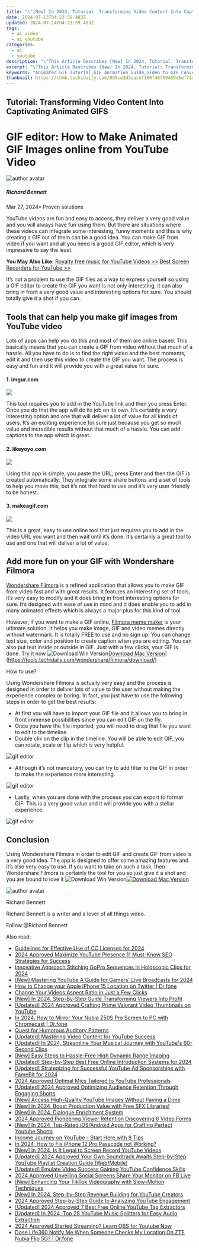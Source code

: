 ```yaml
---
title: "\"[New] In 2024, Tutorial  Transforming Video Content Into Captivating Animated GIFS\""
date: 2024-07-13T04:23:59.483Z
updated: 2024-07-14T04:23:59.483Z
tags:
  - ai video
  - ai youtube
categories:
  - ai
  - youtube
description: "\"This Article Describes [New] In 2024, Tutorial: Transforming Video Content Into Captivating Animated GIFS\""
excerpt: "\"This Article Describes [New] In 2024, Tutorial: Transforming Video Content Into Captivating Animated GIFS\""
keywords: "Animated GIF Tutorial,GIF Animation Guide,Video to GIF Conversion,GIF Making Basics,Create Engaging GIFs,Transform Videos To GIF,Animated GIF Creation"
thumbnail: https://thmb.techidaily.com/095ce3d3eacef166f46f59459d5ef71a92a706285f3160a9b70eb170ae6406f1.jpg
---
```


## Tutorial: Transforming Video Content Into Captivating Animated GIFS

# GIF editor: How to Make Animated GIF Images online from YouTube Video

![author avatar](https://images.wondershare.com/filmora/article-images/richard-bennett.jpg)

##### Richard Bennett

 Mar 27, 2024• Proven solutions

YouTube videos are fun and easy to access, they deliver a very good value and you will always have fun using them. But there are situations where these videos can integrate some interesting, funny moments and this is why creating a GIF out of them can be a good idea. You can make GIF from video if you want and all you need is a good GIF editor, which is very impressive to say the least.

**You May Also Like:**
[Royalty free music for YouTube Videos >>](https://tools.techidaily.com/wondershare/filmora/download/)
[Best Screen Recorders for YouTube >>](https://tools.techidaily.com/wondershare/filmora/download/)

It’s not a problem to use the GIF files as a way to express yourself so using a GIF editor to create the GIF you want is not only interesting, it can also bring in front a very good value and interesting options for sure. You should totally give it a shot if you can.

## Tools that can help you make gif images from YouTube video

Lots of apps can help you do this and most of them are online based. This basically means that you can create a GIF from video without that much of a hassle. All you have to do is to find the right video and the best moments, edit it and then use this video to create the GIF you want. The process is easy and fun and it will provide you with a great value for sure.

#### 1\. imgur.com

![](https://images.wondershare.com/filmora/article-images/imgur-video-to-gif.jpg)

This tool requires you to add in the YouTube link and then you press Enter. Once you do that the app will do its job on its own. It’s certainly a very interesting option and one that will deliver a lot of value for all kinds of users. It’s an exciting experience for sure just because you get so much value and incredible results without that much of a hassle. You can add captions to the app which is great.

#### 2\. likeyoyo.com

![](https://images.wondershare.com/filmora/article-images/likeyoyo-video-to-gif.jpg)

Using this app is simple, you paste the URL, press Enter and then the GIF is created automatically. They integrate some share buttons and a set of tools to help you move this, but it’s not that hard to use and it’s very user friendly to be honest.

#### 3\. makeagif.com

![](https://images.wondershare.com/filmora/article-images/makeagif-video-to-gif.jpg)

This is a great, easy to use online tool that just requires you to add in the video URL you want and then wait until it’s done. It’s certainly a great tool to use and one that will deliver a lot of value.

## Add more fun on your GIF with Wondershare Filmora

[Wondershare Filmora](https://tools.techidaily.com/wondershare/filmora/download/) is a refined application that allows you to make GIF from video fast and with great results. It features an interesting set of tools, it’s very easy to modify and it does bring in front interesting options for sure. It’s designed with ease of use in mind and it does enable you to add in many animated effects which is always a major plus for this kind of tool.

However, if you want to make a GIF online, [Filmora meme maker](https://tools.techidaily.com/wondershare/filmora/download/) is your ultimate solution. It helps you make image, GIF and video memes directly without watermark. It is totally FREE to use and no sign up. You can change text size, color and position to create caption when you are editing. You can also put text inside or outside in GIF. Just with a few clicks, your GIF is done. Try it now ![![Download Win Version](https://images.wondershare.com/filmora/guide/download-btn-win.jpg)](https://tools.techidaily.com/wondershare/filmora/download/)[Download Mac Version](https://images.wondershare.com/filmora/guide/download-btn-mac.jpg)](https://tools.techidaily.com/wondershare/filmora/download/)

How to use?

Using Wondershare Filmora is actually very easy and the process is designed in order to deliver lots of value to the user without making the experience complex or boring. In fact, you just have to use the following steps in order to get the best results:

* At first you will have to import your GIF file and it allows you to bring in front immense possibilities since you can edit GIF on the fly.
* Once you have the file imported, you will need to drag that file you want to edit to the timeline.
* Double clik on the clip in the timeline. You will be able to edit GIF, you can rotate, scale or flip which is very helpful.

![gif editor](https://images.wondershare.com/filmora/article-images/video-editing-panel-win.jpg)

* Although it’s not mandatory, you can try to add filter to the GIF in order to make the experience more interesting.

![gif editor](https://images.wondershare.com/filmora/guide/filters-9-win.jpg)

* Lastly, when you are done with the process you can export to format GIF. This is a very good value and it will provide you with a stellar experience.

![gif editor](https://images.wondershare.com/filmora/article-images/export-video-9.jpg)

## Conclusion

Using Wondershare Filmora in order to edit GIF and create GIF from video is a very good idea. The app is designed to offer some amazing features and it’s also very easy to use. If you want to take on such a task, then Wondershare Filmora is certainly the tool for you so just give it a shot and you are bound to love it ![![Download Win Version](https://images.wondershare.com/filmora/guide/download-btn-win.jpg)](https://tools.techidaily.com/wondershare/filmora/download/)[![Download Mac Version](https://images.wondershare.com/filmora/guide/download-btn-mac.jpg)](https://tools.techidaily.com/wondershare/filmora/download/)

![author avatar](https://images.wondershare.com/filmora/article-images/richard-bennett.jpg)

Richard Bennett

Richard Bennett is a writer and a lover of all things video.

Follow @Richard Bennett


<ins class="adsbygoogle"
     style="display:block"
     data-ad-format="autorelaxed"
     data-ad-client="ca-pub-7571918770474297"
     data-ad-slot="1223367746"></ins>



<ins class="adsbygoogle"
     style="display:block"
     data-ad-client="ca-pub-7571918770474297"
     data-ad-slot="8358498916"
     data-ad-format="auto"
     data-full-width-responsive="true"></ins>



<span class="atpl-alsoreadstyle">Also read:</span>
<div><ul>
<li><a href="https://youtube-web.techidaily.com/lines-for-effective-use-of-cc-licenses-for-2024/"><u>Guidelines for Effective Use of CC Licenses for 2024</u></a></li>
<li><a href="https://youtube-web.techidaily.com/approved-maximize-youtube-presence-11-must-know-seo-strategies-for-success/"><u>2024 Approved  Maximize YouTube Presence  11 Must-Know SEO Strategies for Success</u></a></li>
<li><a href="https://some-knowledge.techidaily.com/innovative-approach-stitching-gopro-sequences-in-holoscopic-clips-for-2024/"><u>Innovative Approach  Stitching GoPro Sequences in Holoscopic Clips for 2024</u></a></li>
<li><a href="https://youtube-web.techidaily.com/astering-youtube-a-guide-for-gamers-live-broadcasts-for-2024/"><u>[New] Mastering YouTube  A Guide for Gamers' Live Broadcasts for 2024</u></a></li>
<li><a href="https://location-social.techidaily.com/how-to-change-your-apple-iphone-15-location-on-twitter-drfone-by-drfone-virtual-ios/"><u>How to Change your Apple iPhone 15 Location on Twitter | Dr.fone</u></a></li>
<li><a href="https://ai-driven-video-production.techidaily.com/change-your-videos-aspect-ratio-in-just-a-few-clicks/"><u>Change Your Videos Aspect Ratio in Just a Few Clicks</u></a></li>
<li><a href="https://youtube-web.techidaily.com/n-2024-step-by-step-guide-transforming-viewers-into-profit/"><u>[New] In 2024, Step-By-Step Guide  Transforming Viewers Into Profit</u></a></li>
<li><a href="https://youtube-web.techidaily.com/ed-2024-approved-crafting-prime-valorant-video-thumbnails-on-youtube/"><u>[Updated] 2024 Approved  Crafting Prime Valorant Video Thumbnails on YouTube</u></a></li>
<li><a href="https://screen-mirror.techidaily.com/in-2024-how-to-mirror-your-nubia-z50s-pro-screen-to-pc-with-chromecast-drfone-by-drfone-android/"><u>In 2024, How to Mirror Your Nubia Z50S Pro Screen to PC with Chromecast | Dr.fone</u></a></li>
<li><a href="https://audio-shaping.techidaily.com/quest-for-humorous-auditory-patterns/"><u>Quest for Humorous Auditory Patterns</u></a></li>
<li><a href="https://youtube-web.techidaily.com/ed-mastering-video-content-for-youtube-success/"><u>[Updated] Mastering Video Content for YouTube Success</u></a></li>
<li><a href="https://youtube-web.techidaily.com/ed-in-2024-streamline-your-musical-journey-with-youtubes-60-second-clips/"><u>[Updated] In 2024, Streamline Your Musical Journey with YouTube's 60-Second Clips</u></a></li>
<li><a href="https://article-helps.techidaily.com/new-easy-steps-to-hassle-free-high-dynamic-range-imaging/"><u>[New] Easy Steps to Hassle-Free High Dynamic Range Imaging</u></a></li>
<li><a href="https://youtube-blog.techidaily.com/ed-step-by-step-best-free-online-introduction-systems-for-2024/"><u>[Updated] Step-by-Step  Best Free Online Introduction Systems for 2024</u></a></li>
<li><a href="https://youtube-web.techidaily.com/ed-strategizing-for-successful-youtube-ad-sponsorships-with-famebit-for-2024/"><u>[Updated] Strategizing for Successful YouTube Ad Sponsorships with FameBit for 2024</u></a></li>
<li><a href="https://youtube-web.techidaily.com/approved-optimal-mics-tailored-to-youtube-professionals/"><u>2024 Approved  Optimal Mics Tailored to YouTube Professionals</u></a></li>
<li><a href="https://youtube-web.techidaily.com/ed-2024-approved-optimizing-audience-retention-through-engaging-shorts/"><u>[Updated] 2024 Approved  Optimizing Audience Retention Through Engaging Shorts</u></a></li>
<li><a href="https://youtube-web.techidaily.com/ccess-high-quality-youtube-images-without-paying-a-dime/"><u>[New] Access High-Quality YouTube Images Without Paying a Dime</u></a></li>
<li><a href="https://youtube-web.techidaily.com/n-2024-boost-production-value-with-free-sfx-libraries/"><u>[New] In 2024, Boost Production Value with Free SFX Libraries!</u></a></li>
<li><a href="https://youtube-web.techidaily.com/n-2024-dialogue-enrichment-system/"><u>[New] In 2024, Dialogue Enrichment System</u></a></li>
<li><a href="https://extra-approaches.techidaily.com/2024-approved-pioneering-viewer-retention-discovering-6-video-forms/"><u>2024 Approved  Pioneering Viewer Retention  Discovering 6 Video Forms</u></a></li>
<li><a href="https://youtube-web.techidaily.com/n-2024-top-rated-iosandroid-apps-for-crafting-perfect-youtube-shorts/"><u>[New] In 2024, Top-Rated iOS/Android Apps for Crafting Perfect Youtube Shorts</u></a></li>
<li><a href="https://youtube-web.techidaily.com/e-journey-on-youtube-start-here-with-8-tips/"><u>Income Journey on YouTube - Start Here with 8 Tips</u></a></li>
<li><a href="https://ios-unlock.techidaily.com/in-2024-how-to-fix-iphone-12-pro-passcode-not-working-by-drfone-ios/"><u>In 2024, How to Fix iPhone 12 Pro Passcode not Working?</u></a></li>
<li><a href="https://youtube-web.techidaily.com/n-2024-is-it-legal-to-screen-record-youtube-videos/"><u>[New] In 2024, Is It Legal to Screen Record YouTube Videos</u></a></li>
<li><a href="https://youtube-web.techidaily.com/ed-2024-approved-your-own-soundtrack-awaits-step-by-step-youtube-playlist-creation-guide-webmobile/"><u>[Updated] 2024 Approved  Your Own Soundtrack Awaits  Step-by-Step YouTube Playlist Creation Guide (Web/Mobile)</u></a></li>
<li><a href="https://youtube-web.techidaily.com/ed-emulate-video-success-gaining-youtube-confidence-skills/"><u>[Updated] Emulate Video Success  Gaining YouTube Confidence Skills</u></a></li>
<li><a href="https://facebook-video-recording.techidaily.com/2024-approved-unveiling-social-screens-share-your-monitor-on-fb-live/"><u>2024 Approved  Unveiling Social Screens  Share Your Monitor on FB Live</u></a></li>
<li><a href="https://tiktok-video-recordings.techidaily.com/new-enhancing-your-tiktok-videography-with-slow-motion-techniques/"><u>[New] Enhancing Your TikTok Videography with Slow-Motion Techniques</u></a></li>
<li><a href="https://youtube-web.techidaily.com/n-2024-step-by-step-revenue-building-for-youtube-creators/"><u>[New] In 2024, Step-by-Step Revenue Building for YouTube Creators</u></a></li>
<li><a href="https://youtube-web.techidaily.com/approved-step-by-step-guide-to-analyzing-youtube-engagement/"><u>2024 Approved  Step-by-Step Guide to Analyzing YouTube Engagement</u></a></li>
<li><a href="https://youtube-web.techidaily.com/ed-2024-approved-7-best-free-online-youtube-tag-extractors/"><u>[Updated] 2024 Approved  7 Best Free Online YouTube Tag Extractors</u></a></li>
<li><a href="https://youtube-web.techidaily.com/ed-in-2024-top-28-youtube-music-splitters-for-easy-audio-extraction/"><u>[Updated] In 2024, Top 28 YouTube Music Splitters for Easy Audio Extraction</u></a></li>
<li><a href="https://youtube-web.techidaily.com/approved-started-streaming-learn-obs-for-youtube-now/"><u>2024 Approved  Started Streaming? Learn OBS for Youtube Now</u></a></li>
<li><a href="https://fake-location.techidaily.com/dose-life360-notify-me-when-someone-checks-my-location-on-zte-nubia-flip-5g-drfone-by-drfone-virtual-android/"><u>Dose Life360 Notify Me When Someone Checks My Location On ZTE Nubia Flip 5G? | Dr.fone</u></a></li>
</ul></div>
